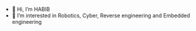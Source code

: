 - 👋 Hi, I’m HABIB
- 👀 I’m interested in Robotics, Cyber, Reverse engineering and Embedded engineering



<!---
mdhabibullahmahmudncs13/mdhabibullahmahmudncs13 is a ✨ special ✨ repository because its `README.md` (this file) appears on your GitHub profile.
You can click the Preview link to take a look at your changes.
--->
